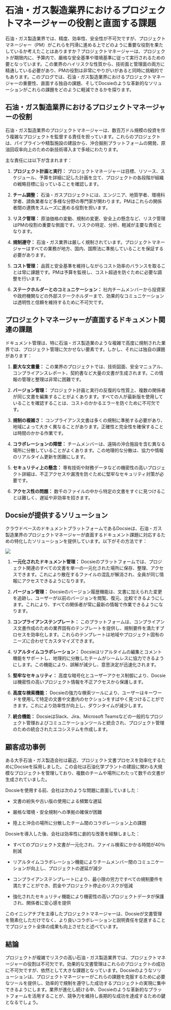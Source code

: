 # 石油・ガス製造業界におけるプロジェクトマネージャーの役割と直面する課題

石油・ガス製造業界では、精度、効率性、安全性が不可欠ですが、プロジェクトマネージャー（PM）がこれらを円滑に進める上でどのように重要な役割を果たしているか考えたことはありますか？プロジェクトマネージャーは、プロジェクトが期限内に、予算内で、厳格な安全基準や環境基準に従って実行されるための要となっています。この業界のハイリスクな性質から、技術面と管理面の両方に精通している必要があり、PMの役割は非常にやりがいがあると同時に挑戦的でもあります。このブログでは、石油・ガス製造業界におけるプロジェクトマネージャーの重要性、直面する独自の課題、そしてDocsieのような革新的なソリューションがこれらの課題をどのように軽減できるかを探ります。

## 石油・ガス製造業界におけるプロジェクトマネージャーの役割

石油・ガス製造業界のプロジェクトマネージャーは、数百万ドル規模の投資を伴う複雑なプロジェクトを監督する責任を担っています。これらのプロジェクトは、パイプラインや精製施設の建設から、沖合掘削プラットフォームの開発、原油回収率向上のための新技術導入まで多岐にわたります。

主な責任には以下が含まれます：

1. **プロジェクト計画と実行：** プロジェクトマネージャーは目標、リソース、スケジュール、予算を詳細に記した計画を立て、プロジェクトの各段階が組織の戦略目標に沿っていることを確認します。

2. **チーム調整：** 石油・ガスプロジェクトには、エンジニア、地質学者、環境科学者、請負業者など多様な分野の専門家が関わります。PMはこれらの関係者間の連携をスムーズに進める役割を担います。

3. **リスク管理：** 原油価格の変動、規制の変更、安全上の懸念など、リスク管理はPMの役割の重要な側面です。リスクの特定、分析、軽減が主要な責任となります。

4. **規制遵守：** 石油・ガス業界は厳しく規制されています。プロジェクトマネージャーはすべての業務が地方、国内、国際法に準拠していることを保証する必要があります。

5. **コスト管理：** 品質と安全基準を維持しながらコスト効率のバランスを取ることは常に課題です。PMは予算を監視し、コスト超過を防ぐために必要な調整を行います。

6. **ステークホルダーとのコミュニケーション：** 社内チームメンバーから投資家や政府機関などの外部ステークホルダーまで、効果的なコミュニケーションは透明性と信頼を維持するために不可欠です。

## プロジェクトマネージャーが直面するドキュメント関連の課題

ドキュメント管理は、特に石油・ガス製造業のような複雑で高度に規制された業界では、プロジェクト管理に欠かせない要素です。しかし、それには独自の課題があります：

1. **膨大な文書量：** この業界のプロジェクトでは、技術図面、安全マニュアル、コンプライアンスレポート、契約書など大量の文書が生成されます。この情報の管理と整理は非常に困難です。

2. **バージョン管理：** プロジェクト計画と実行の反復的な性質上、複数の関係者が同じ文書を編集することがよくあります。すべての人が最新版を使用していることを確認することは、コストのかかるエラーを防ぐために不可欠です。

3. **規制の複雑さ：** コンプライアンス文書は多くの規制に準拠する必要があり、地域によって大きく異なることがあります。正確性と完全性を確保することは時間のかかる作業です。

4. **コラボレーションの障壁：** チームメンバーは、遠隔の沖合施設を含む異なる場所に分散していることがよくあります。この地理的な分散は、協力や情報のリアルタイム更新を困難にします。

5. **セキュリティ上の懸念：** 専有技術や財務データなどの機密性の高いプロジェクト詳細は、不正アクセスや漏洩を防ぐために堅牢なセキュリティ対策が必要です。

6. **アクセス性の問題：** 数千のファイルの中から特定の文書をすぐに見つけることは難しく、遅延や非効率を招きます。

## Docsieが提供するソリューション

クラウドベースのドキュメントプラットフォームであるDocsieは、石油・ガス製造業界のプロジェクトマネージャーが直面するドキュメント課題に対応するための特化したソリューションを提供しています。以下がその方法です：

![](https://cdn.docsie.io/workspace_PxAvC1Uenuc7ad6H3/doc_wn84Jkoc6hIMTO2eE/file_F1TpTXd7AFYoSrPvt/image_2ba07996-b5ee-66aa-fee3-f88d6b40b3b5.jpg)

1. **一元化されたドキュメント管理：** Docsieのプラットフォームでは、プロジェクト関連のすべての文書を単一の一元化された場所に保存、整理、アクセスできます。これにより散在するファイルの混乱が解消され、全員が同じ情報にアクセスできるようになります。

2. **バージョン管理：** Docsieのバージョン履歴機能は、文書に加えられた変更を追跡し、ユーザーが以前のバージョンを閲覧、復元、比較できるようにします。これにより、すべての関係者が常に最新の情報で作業できるようになります。

3. **コンプライアンステンプレート：** このプラットフォームは、コンプライアンス文書作成のための業界固有のテンプレートを提供し、規制要件を満たすプロセスを効率化します。これらのテンプレートは地域やプロジェクト固有のニーズに合わせてカスタマイズできます。

4. **リアルタイムコラボレーション：** Docsieはリアルタイムの編集とコメント機能をサポートし、地理的に分散したチームがシームレスに協力できるようにします。この機能により、誤解が減少し、意思決定が迅速化されます。

5. **堅牢なセキュリティ：** 高度な暗号化とユーザーアクセス制御により、Docsieは機密性の高いプロジェクト情報を不正アクセスから保護します。

6. **高度な検索機能：** Docsieの強力な検索ツールにより、ユーザーはキーワードを使用して特定の文書や文書内のセクションをすばやく見つけることができます。これにより効率性が向上し、ダウンタイムが減少します。

7. **統合機能：** DocsieはSlack、Jira、Microsoft Teamsなどの一般的なプロジェクト管理およびコミュニケーションツールと統合され、プロジェクト管理のための統合されたエコシステムを作成します。

## 顧客成功事例

ある大手石油・ガス製造会社は最近、プロジェクト文書プロセスを効率化するためにDocsieを採用しました。この会社は石油化学プラントの建設に関わる大規模なプロジェクトを管理しており、複数のチームや場所にわたって数千の文書が生成されていました。

Docsieを使用する前、会社は次のような問題に直面していました：

* 文書の紛失や古い版の使用による頻繁な遅延

* 厳格な環境・安全規制への準拠の確保が困難

* 陸上と沖合の場所に分散したチーム間のコラボレーション上の課題

Docsieを導入した後、会社は効率性に劇的な改善を経験しました：

* すべてのプロジェクト文書が一元化され、ファイル検索にかかる時間が40％削減

* リアルタイムコラボレーション機能によりチームメンバー間のコミュニケーションが向上し、プロジェクトの遅延が減少

* コンプライアンステンプレートにより、最小限の労力ですべての規制要件を満たすことができ、罰金やプロジェクト停止のリスクが低減

* 強化されたセキュリティ機能により機密性の高いプロジェクトデータが保護され、関係者に安心感を提供

このイニシアチブを主導したプロジェクトマネージャーは、Docsieが文書管理を簡素化しただけでなく、より良いコラボレーションと説明責任を促進することでプロジェクト全体の成果も向上させたと述べています。

## 結論

プロジェクトが複雑でリスクの高い石油・ガス製造業界では、プロジェクトマネージャーの役割は不可欠です。効果的な文書管理はこれらのプロジェクトの成功に不可欠ですが、依然として大きな課題となっています。Docsieのようなソリューションは、プロジェクトマネージャーがこれらの課題を克服するために必要なツールを提供し、効率的で規制を遵守した成功するプロジェクトの実現に集中できるようにします。業界が進化し続ける中、Docsieのような革新的なプラットフォームを活用することが、競争力を維持し長期的な成功を達成するための鍵となるでしょう。